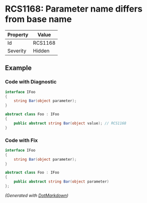 # RCS1168: Parameter name differs from base name

| Property | Value   |
| -------- | ------- |
| Id       | RCS1168 |
| Severity | Hidden  |

## Example

### Code with Diagnostic

```csharp
interface IFoo
{
    string Bar(object parameter);
}

abstract class Foo : IFoo
{
    public abstract string Bar(object value); // RCS1168
}
```

### Code with Fix

```csharp
interface IFoo
{
    string Bar(object parameter);
}

abstract class Foo : IFoo
{
    public abstract string Bar(object parameter)
};
```


*\(Generated with [DotMarkdown](http://github.com/JosefPihrt/DotMarkdown)\)*